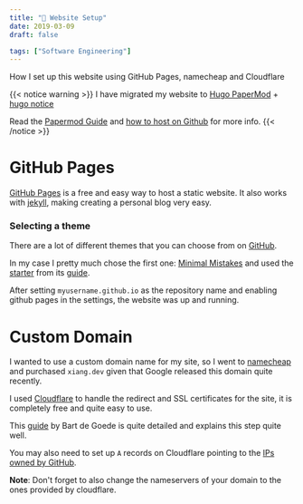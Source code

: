 ```yaml
---
title: "🔧 Website Setup"
date: 2019-03-09
draft: false

tags: ["Software Engineering"]
---
```


How I set up this website using GitHub Pages, namecheap and Cloudflare

<!--more-->

{{< notice warning >}}
I have migrated my website to [Hugo PaperMod](https://github.com/adityatelange/hugo-PaperMod) + [hugo notice](https://learn.netlify.app/en/shortcodes/notice/)

Read the [Papermod Guide](https://adityatelange.github.io/hugo-PaperMod/posts/papermod/papermod-installation/#guide)
and [how to host on Github](https://gohugo.io/hosting-and-deployment/hosting-on-github/) for more info.
{{< /notice >}}

# GitHub Pages

[GitHub Pages](https://pages.github.com/) is a free and easy way to host a static website. It also works with [jekyll](https://jekyllrb.com/), making creating a personal blog very easy.

### Selecting a theme

There are a lot of different themes that you can choose from on [GitHub](https://github.com/topics/jekyll-theme).

In my case I pretty much chose the first one: [Minimal Mistakes](https://github.com/mmistakes/minimal-mistakes)
and used the [starter](https://github.com/mmistakes/mm-github-pages-starter/generate)
from its [guide](https://mmistakes.github.io/minimal-mistakes/docs/quick-start-guide/).

After setting `myusername.github.io` as the repository name and enabling github pages
in the settings, the website was up and running.

# Custom Domain

I wanted to use a custom domain name for my site, so I went to [namecheap](https://www.namecheap.com/) and purchased `xiang.dev` given that Google released this domain quite recently.

I used [Cloudflare](https://www.cloudflare.com/) to handle the redirect and SSL certificates for the site, it is completely free and quite easy to use.

This [guide](https://bart.degoe.de/free-ssl-on-github-pages-with-a-custom-domain/) by Bart de Goede is quite detailed and explains this step quite well.

You may also need to set up `A` records on Cloudflare pointing to the [IPs owned by GitHub](https://help.github.com/en/articles/setting-up-an-apex-domain#configuring-a-records-with-your-dns-provider).

**Note**: Don't forget to also change the nameservers of your domain to the ones provided by cloudflare.
